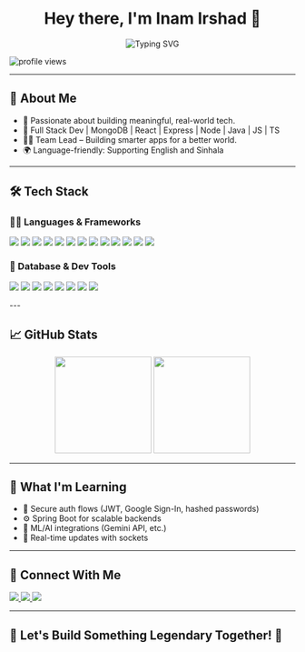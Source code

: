 <!-- Profile Header -->
<h1 align="center">Hey there, I'm Inam Irshad 👋</h1>
<p align="center">
  <img src="https://readme-typing-svg.demolab.com?font=Fira+Code&size=22&duration=2000&pause=500&color=FFD700&center=true&width=480&lines=Full+Stack+Developer;Curious+Coder;Team+Leader;Sleepless+Hustler+%F0%9F%92%BB%E2%9A%A1" alt="Typing SVG" />
</p>

<p align="left">
  <img src="https://komarev.com/ghpvc/?username=ItsInam&label=Profile%20Views&color=FFD700&style=flat" alt="profile views"/>
</p>

---

## 🚀 About Me

- 🧠 Passionate about building meaningful, real-world tech.
- 🔧 Full Stack Dev | MongoDB | React | Express | Node | Java | JS | TS
- 👨‍💻 Team Lead – Building smarter apps for a better world.
- 🌍 Language-friendly: Supporting English and Sinhala

---

## 🛠️ Tech Stack

### 👨‍💻 Languages & Frameworks

<p>
  <img src="https://img.shields.io/badge/JavaScript-F7DF1E?style=flat&logo=javascript&logoColor=black"/>
  <img src="https://img.shields.io/badge/TypeScript-3178C6?style=flat&logo=typescript&logoColor=white"/>
  <img src="https://img.shields.io/badge/Python-3776AB?style=flat&logo=python&logoColor=white"/>
  <img src="https://img.shields.io/badge/Java-ED8B00?style=flat&logo=java&logoColor=white"/>
  <img src="https://img.shields.io/badge/PHP-777BB4?style=flat&logo=php&logoColor=white"/>
  <img src="https://img.shields.io/badge/EJS-232323?style=flat&logo=javascript&logoColor=white"/>
  <img src="https://img.shields.io/badge/JSX-61DAFB?style=flat&logo=react&logoColor=black"/>
  <img src="https://img.shields.io/badge/TSX-007ACC?style=flat&logo=typescript&logoColor=white"/>
  <img src="https://img.shields.io/badge/HTML5-E34F26?style=flat&logo=html5&logoColor=white"/>
  <img src="https://img.shields.io/badge/CSS3-1572B6?style=flat&logo=css3&logoColor=white"/>
  <img src="https://img.shields.io/badge/React-20232A?style=flat&logo=react&logoColor=61DAFB"/>
  <img src="https://img.shields.io/badge/Node.js-339933?style=flat&logo=node.js&logoColor=white"/>
  <img src="https://img.shields.io/badge/Express.js-000000?style=flat&logo=express&logoColor=white"/>
</p>

### 💾 Database & Dev Tools

<p>
  <img src="https://img.shields.io/badge/MySQL-4479A1?style=flat&logo=mysql&logoColor=white"/>
  <img src="https://img.shields.io/badge/MongoDB-47A248?style=flat&logo=mongodb&logoColor=white"/>
  <img src="https://img.shields.io/badge/Postman-FF6C37?style=flat&logo=postman&logoColor=white"/>
  <img src="https://img.shields.io/badge/Firebase-FFCA28?style=flat&logo=firebase&logoColor=black"/>
  <img src="https://img.shields.io/badge/GitHub-181717?style=flat&logo=github&logoColor=white"/>
  <img src="https://img.shields.io/badge/VS_Code-007ACC?style=flat&logo=visual-studio-code&logoColor=white"/>
  <img src="https://img.shields.io/badge/IntelliJ_IDEA-000000?style=flat&logo=intellij-idea&logoColor=white"/>
  <img src="https://img.shields.io/badge/NetBeans-1B6AC6?style=flat&logo=apache-netbeans-ide&logoColor=white"/>
</p>
---

## 📈 GitHub Stats

<p align="center">
  <img src="https://github-readme-stats.vercel.app/api?username=ItsInam&show_icons=true&theme=radical" height="170px"/>
  <img src="https://github-readme-stats.vercel.app/api/top-langs/?username=ItsInam&layout=compact&theme=radical" height="170px"/>
</p>

---

## 🌱 What I'm Learning

- 🔐 Secure auth flows (JWT, Google Sign-In, hashed passwords)
- ⚙️ Spring Boot for scalable backends
- 🤖 ML/AI integrations (Gemini API, etc.)
- 🔄 Real-time updates with sockets

---

## 🔗 Connect With Me

<p>
  <a href="https://www.linkedin.com/in/inam-irshad/" target="_blank">
    <img src="https://img.shields.io/badge/LinkedIn-0077B5?style=flat&logo=linkedin&logoColor=white"/>
  </a>
  <a href="mailto:inamirshad2005@gmail.com">
    <img src="https://img.shields.io/badge/Gmail-D14836?style=flat&logo=gmail&logoColor=white"/>
  </a>
  <a href="https:Inam_Irshad.com" target="_blank">
    <img src="https://img.shields.io/badge/Portfolio-000?style=flat&logo=vercel&logoColor=white"/>
  </a>
</p>

---

## 💬 Let's Build Something Legendary Together! 🚀
